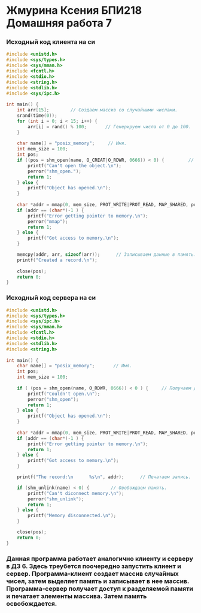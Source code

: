 # Жмурина Ксения БПИ218 Домашняя работа 7
### Исходный код клиента на си

```c
#include <unistd.h>
#include <sys/types.h>
#include <sys/mman.h>
#include <fcntl.h>
#include <stdio.h>
#include <string.h>
#include <stdlib.h>
#include <sys/ipc.h>
 
int main() {
    int arr[15];        // Создаем массив со случайными числами.
    srand(time(0));
    for (int i = 0; i < 15; i++) {
        arr[i] = rand() % 100;       // Генерируем числа от 0 до 100.
    }
    
    char name[] = "posix_memory";     // Имя.
    int mem_size = 100;
    int pos;
    if ((pos = shm_open(name, O_CREAT|O_RDWR, 0666)) < 0) {         // Создаем разделяемую память.
        printf("Can't open the object.\n");
        perror("shm_open.");
        return 1;
    } else {
        printf("Object has opened.\n");
    }
    
    char *addr = mmap(0, mem_size, PROT_WRITE|PROT_READ, MAP_SHARED, pos, 0);     // Определяем доступ к памяти.
    if (addr == (char*)-1 ) {
        printf("Error getting pointer to memory.\n");
        perror("mmap");
        return 1;
    } else {
        printf("Got access to memory.\n");
    }

    memcpy(addr, arr, sizeof(arr));      // Записываем данные в память.
    printf("Created a record.\n");
    
    close(pos);
    return 0;
}
```
### Исходный код сервера на си

```c
#include <unistd.h>
#include <sys/types.h>
#include <sys/ipc.h>
#include <sys/mman.h>
#include <fcntl.h>
#include <stdio.h>
#include <stdlib.h>
#include <string.h>
 
int main() {
    char name[] = "posix_memory";       // Имя.
    int pos;
    int mem_size = 100;
    
    if ( (pos = shm_open(name, O_RDWR, 0666)) < 0 ) {     // Получаем доступ к памяти.
        printf("Couldn't open.\n");
        perror("shm_open");
        return 1;
    } else {
        printf("Object has opened.\n");
    }
 
    char *addr = mmap(0, mem_size, PROT_WRITE|PROT_READ, MAP_SHARED, pos, 0);  // Указываем на память.
    if (addr == (char*)-1 ) {
        printf("Error getting pointer to memory.\n");
        return 1;
    } else {
        printf("Got access to memory.\n");
    }

    printf("The record:\n      %s\n", addr);      // Печатаем запись.

    if (shm_unlink(name) < 0) {        // Овобождаем память.
        printf("Can't diconnect memory.\n");
        perror("shm_unlink");
        return 1;
    } else {
        printf("Memory disconnected.\n");
    }

    close(pos);
    return 0;
}
```

### Данная программа работает аналогично клиенту и серверу в ДЗ 6. Здесь треубется поочередно запустить клиент и сервер. Программа-клиент создает массив случайных чисел, затем выделяет память и записывает в нее массив. Программа-сервер получает доступ к разделяемой памяти и печатает элементы массива. Затем память освобождается.
